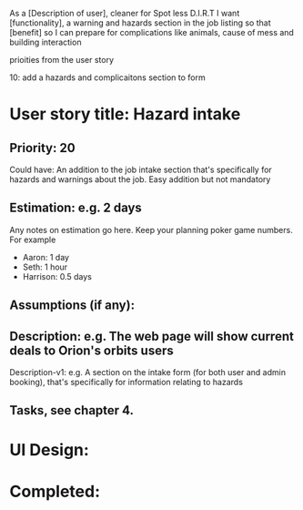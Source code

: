 As a [Description of user], cleaner for Spot less D.I.R.T
I want [functionality], a warning and hazards section in the job listing
so that [benefit] so I can prepare for complications like animals, cause of mess and building interaction 

prioities from the user story

10: add a hazards and complicaitons section to form

# User story title: Hazard intake

## Priority: 20
Could have:
An addition to the job intake section that's specifically for hazards and warnings about the job. Easy addition but not mandatory


## Estimation: e.g. 2 days
Any notes on estimation go here. Keep your planning poker game numbers. For example
* Aaron: 1 day
* Seth: 1 hour 
* Harrison: 0.5 days 


## Assumptions (if any):

## Description: e.g. The web page will show current deals to Orion's orbits users

Description-v1: e.g. A section on the intake form (for both user and admin booking), that's specifically for information relating to hazards

## Tasks, see chapter 4.



# UI Design:


# Completed: